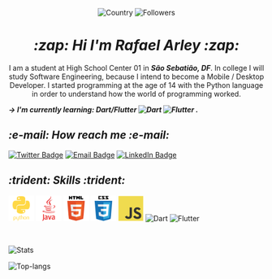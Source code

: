 <p align="center">
  <img src="https://img.shields.io/badge/COUNTRY-BRAZIL-blue?style=for-the-badge" alt="Country"></img>
  <img src="https://img.shields.io/github/followers/IIShadowGII?style=for-the-badge" alt="Followers"></img>
</p>

<h1 align="center">
  <i>:zap: Hi I'm Rafael Arley :zap:</i>
</h1>


<p align="center">I am a student at High School Center 01 in <b><i>São Sebatião, DF</i></b>. In college I will study Software Engineering, because I intend to become a Mobile / Desktop Developer. I started programming at the age of 14 with the Python language in order to understand how the world of programming worked.</p>

**_→ I'm currently learning: Dart/Flutter
<img src="https://img.icons8.com/color/2x/dart.png" alt="Dart" height="25px" width="25px"></img>
<img src="https://img.icons8.com/color/2x/flutter.png" alt="Flutter" height="25px" width="25px"></img>
._**

<h2><i>:e-mail: How reach me :e-mail:</i></h2>

[![Twitter Badge](https://img.shields.io/badge/-@RafaelArley2-1ca0f1?style=flat&labelColor=1ca0f1&logo=twitter&logoColor=white&link=https://twitter.com/RafaelArley2)](https://twitter.com/RafaelArley2)
[![Email Badge](https://img.shields.io/badge/-sepulvedarafael@protonmail.com-red?style=flat&labelColor=red&logo=gmail&logoColor=white&link=https://mail.google.com/mail/u/0/#inbox?compose=CSkGSFfhwKmhjTKpFbvhgnXrLVqZqNLKvkPfZRRnxnwthQmplVQNhScZFrLxMLtxfCCdmgGdVmfqjzWWHlHmmxCmCqHZJsnvCCzMqHfKFBTVgfRfHPlKMJtKrpwqghJVqxPXLvcLXwKsHhXFMrmVKFxdMGRFSGqclbh)](https://mail.google.com/mail/u/0/#inbox?compose=CSkGSFfhwKmhjTKpFbvhgnXrLVqZqNLKvkPfZRRnxnwthQmplVQNhScZFrLxMLtxfCCdmgGdVmfqjzWWHlHmmxCmCqHZJsnvCCzMqHfKFBTVgfRfHPlKMJtKrpwqghJVqxPXLvcLXwKsHhXFMrmVKFxdMGRFSGqclbh)
[![LinkedIn Badge](https://img.shields.io/badge/-RafaelArley-blue?style=flat&labelColor=white&logo=linkedin&logoColor=blue&link=https://www.linkedin.com/in/rafael-arley-1952281b9)](https://www.linkedin.com/in/rafael-arley-1952281b9)

<h2><i>:trident: Skills :trident:</i></h2>
<p>
<img src="https://raw.githubusercontent.com/devicons/devicon/master/icons/python/python-plain-wordmark.svg" alt="Python" height="50px" width="50px"></img>
<img src="https://raw.githubusercontent.com/devicons/devicon/master/icons/java/java-plain-wordmark.svg" alt="Java" height="50px" width="50px"></img>
<img src="https://raw.githubusercontent.com/devicons/devicon/master/icons/html5/html5-original-wordmark.svg" alt="HTML" height="50px" width="50px"></img>
<img src="https://raw.githubusercontent.com/devicons/devicon/master/icons/css3/css3-original-wordmark.svg" alt="CSS" height="50px" width="50px"></img>
<img src="https://raw.githubusercontent.com/devicons/devicon/master/icons/javascript/javascript-original.svg" alt="Javascript" height="50px" width="50px"></img>
<img src="https://img.icons8.com/color/2x/dart.png" alt="Dart" height="50px" width="50px"></img>
<img src="https://img.icons8.com/color/2x/flutter.png" alt="Flutter" height="50px" width="50px"></img>
</p>
<br>

<img src="https://github-readme-stats.vercel.app/api?username=IIShadowGII&&show_icons=true&title_color=ffffff&icon_color=ffa500&text_color=ff4700&bg_color=191919" alt="Stats"></img>

<img src="https://github-readme-stats.vercel.app/api/top-langs/?username=IIShadowGII&&show_icons=true&title_color=ffffff&icon_color=ffa500&text_color=ff4700&bg_color=191919" align="center" alt="Top-langs">
